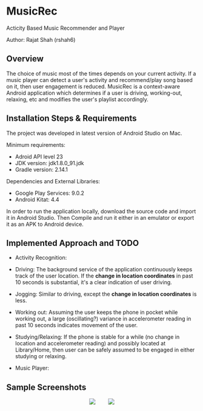 # MusicRec
Acticity Based Music Recommender and Player

Author: Rajat Shah (rshah6)

## Overview
The choice of music most of the times depends on your current activity. If a music player can detect a user's activity and recommend/play song based on it, then user engagement is reduced. MusicRec is a context-aware Android application which determines if a user is driving, working-out, relaxing, etc and modifies the user's playlist accordingly.

## Installation Steps & Requirements
The project was developed in latest version of Android Studio on Mac.

Minimum requirements:
- Adroid API level 23
- JDK version: jdk1.8.0_91.jdk
- Gradle version: 2.14.1

Dependencies and External Libraries:
- Google Play Services: 9.0.2
- Android Kitat: 4.4

In order to run the application locally, download the source code and import it in Android Studio. Then Compile and run it either in an emulator or export it as an APK to Android device.

## Implemented Approach and TODO
- Activity Recognition:
 - Driving: The background service of the application continuously keeps track of the user location. If the **change in location coordinates** in past 10 seconds is substantial, it's a clear indication of user driving.
 - Jogging: Similar to driving, except the **change in location coordinates** is less.
 - Working out: Assuming the user keeps the phone in pocket while working out, a large (oscillating?) variance in accelerometer reading in past 10 seconds indicates movement of the user.
 - Studying/Relaxing: If the phone is stable for a while (no change in location and accelerometer reading) and possibly located at Library/Home, then user can be safely assumed to be engaged in either studying or relaxing.
    
- Music Player:

## Sample Screenshots
<p align="center">
  <img src="https://media.giphy.com/media/26ufcVxET21XK5HUI/giphy.gif" style="margin-right:30px" />
  <img src="https://media.giphy.com/media/26ufdf0kAOt3Gniko/giphy.gif" />
</p>
